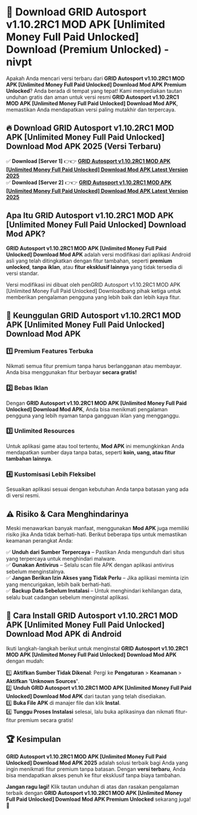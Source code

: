 # 🎯 Download GRID Autosport v1.10.2RC1 MOD APK [Unlimited Money Full Paid Unlocked] Download (Premium Unlocked) -  nivpt

Apakah Anda mencari versi terbaru dari **GRID Autosport v1.10.2RC1 MOD APK [Unlimited Money Full Paid Unlocked] Download Mod APK Premium Unlocked**? Anda berada di tempat yang tepat! Kami menyediakan tautan unduhan gratis dan aman untuk versi resmi **GRID Autosport v1.10.2RC1 MOD APK [Unlimited Money Full Paid Unlocked] Download Mod APK**, memastikan Anda mendapatkan versi paling mutakhir dan terpercaya.

## 🔥 Download GRID Autosport v1.10.2RC1 MOD APK [Unlimited Money Full Paid Unlocked] Download Mod APK 2025 (Versi Terbaru)

✅ **Download [Server 1]** 👉👉 [**GRID Autosport v1.10.2RC1 MOD APK [Unlimited Money Full Paid Unlocked] Download Mod APK Latest Version 2025**](https://momento.my/?title=GRID_Autosport_v1.10.2RC1_MOD_APK_[Unlimited_Money_Full_Paid_Unlocked]_Download)  
✅ **Download [Server 2]** 👉👉 [**GRID Autosport v1.10.2RC1 MOD APK [Unlimited Money Full Paid Unlocked] Download Mod APK Latest Version 2025**](https://momento.my/?title=GRID_Autosport_v1.10.2RC1_MOD_APK_[Unlimited_Money_Full_Paid_Unlocked]_Download)  

## Apa Itu GRID Autosport v1.10.2RC1 MOD APK [Unlimited Money Full Paid Unlocked] Download Mod APK?

**GRID Autosport v1.10.2RC1 MOD APK [Unlimited Money Full Paid Unlocked] Download Mod APK** adalah versi modifikasi dari aplikasi Android asli yang telah ditingkatkan dengan fitur tambahan, seperti **premium unlocked**, **tanpa iklan**, atau **fitur eksklusif lainnya** yang tidak tersedia di versi standar.

Versi modifikasi ini dibuat oleh penGRID Autosport v1.10.2RC1 MOD APK [Unlimited Money Full Paid Unlocked] Downloadbang pihak ketiga untuk memberikan pengalaman pengguna yang lebih baik dan lebih kaya fitur.

## 🎯 Keunggulan GRID Autosport v1.10.2RC1 MOD APK [Unlimited Money Full Paid Unlocked] Download Mod APK

### 1️⃣ Premium Features Terbuka
Nikmati semua fitur premium tanpa harus berlangganan atau membayar. Anda bisa menggunakan fitur berbayar **secara gratis!**

### 2️⃣ Bebas Iklan
Dengan **GRID Autosport v1.10.2RC1 MOD APK [Unlimited Money Full Paid Unlocked] Download Mod APK**, Anda bisa menikmati pengalaman pengguna yang lebih nyaman tanpa gangguan iklan yang mengganggu.

### 3️⃣ Unlimited Resources
Untuk aplikasi game atau tool tertentu, **Mod APK** ini memungkinkan Anda mendapatkan sumber daya tanpa batas, seperti **koin, uang, atau fitur tambahan lainnya**.

### 4️⃣ Kustomisasi Lebih Fleksibel
Sesuaikan aplikasi sesuai dengan kebutuhan Anda tanpa batasan yang ada di versi resmi.

## ⚠️ Risiko & Cara Menghindarinya

Meski menawarkan banyak manfaat, menggunakan **Mod APK** juga memiliki risiko jika Anda tidak berhati-hati. Berikut beberapa tips untuk memastikan keamanan perangkat Anda:

✅ **Unduh dari Sumber Terpercaya** – Pastikan Anda mengunduh dari situs yang terpercaya untuk menghindari malware.  
✅ **Gunakan Antivirus** – Selalu scan file APK dengan aplikasi antivirus sebelum menginstalnya.  
✅ **Jangan Berikan Izin Akses yang Tidak Perlu** – Jika aplikasi meminta izin yang mencurigakan, lebih baik berhati-hati.  
✅ **Backup Data Sebelum Instalasi** – Untuk menghindari kehilangan data, selalu buat cadangan sebelum menginstal aplikasi.

## 📌 Cara Install GRID Autosport v1.10.2RC1 MOD APK [Unlimited Money Full Paid Unlocked] Download Mod APK di Android

Ikuti langkah-langkah berikut untuk menginstal **GRID Autosport v1.10.2RC1 MOD APK [Unlimited Money Full Paid Unlocked] Download Mod APK** dengan mudah:

1️⃣ **Aktifkan Sumber Tidak Dikenal**: Pergi ke **Pengaturan** > **Keamanan** > **Aktifkan 'Unknown Sources'**.  
2️⃣ **Unduh GRID Autosport v1.10.2RC1 MOD APK [Unlimited Money Full Paid Unlocked] Download Mod APK** dari tautan yang telah disediakan.  
3️⃣ **Buka File APK** di manajer file dan klik **Instal**.  
4️⃣ **Tunggu Proses Instalasi** selesai, lalu buka aplikasinya dan nikmati fitur-fitur premium secara gratis!

## 🏆 Kesimpulan

**GRID Autosport v1.10.2RC1 MOD APK [Unlimited Money Full Paid Unlocked] Download Mod APK 2025** adalah solusi terbaik bagi Anda yang ingin menikmati fitur premium tanpa batasan. Dengan **versi terbaru**, Anda bisa mendapatkan akses penuh ke fitur eksklusif tanpa biaya tambahan.

**Jangan ragu lagi!** Klik tautan unduhan di atas dan rasakan pengalaman terbaik dengan **GRID Autosport v1.10.2RC1 MOD APK [Unlimited Money Full Paid Unlocked] Download Mod APK Premium Unlocked** sekarang juga! 🚀
